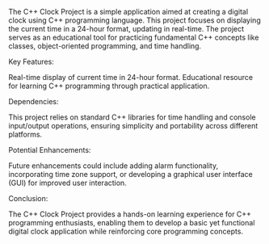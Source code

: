 The C++ Clock Project is a simple application aimed at creating a digital clock using C++ programming language. This project focuses on displaying the current time in a 24-hour format, updating in real-time. The project serves as an educational tool for practicing fundamental C++ concepts like classes, object-oriented programming, and time handling.

Key Features:

Real-time display of current time in 24-hour format.
Educational resource for learning C++ programming through practical application.

Dependencies:

This project relies on standard C++ libraries for time handling and console input/output operations, ensuring simplicity and portability across different platforms.

Potential Enhancements:

Future enhancements could include adding alarm functionality, incorporating time zone support, or developing a graphical user interface (GUI) for improved user interaction.

Conclusion:

The C++ Clock Project provides a hands-on learning experience for C++ programming enthusiasts, enabling them to develop a basic yet functional digital clock application while reinforcing core programming concepts.
